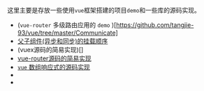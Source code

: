 这里主要是存放一些使用`vue`框架搭建的项目`demo`和一些库的源码实现。
+ (`vue-router` 多级路由应用的 `demo` )[https://github.com/tangjie-93/vue/tree/master/Communicate]
+ [父子组件(异步和同步)的挂载顺序](https://github.com/tangjie-93/vue/tree/master/comp-mount-order)
+ (vuex源码的简易实现)[]
+ [vue-router源码的简易实现]()
+ [`vue` 数组响应式的源码实现](https://github.com/tangjie-93/vue/tree/master/array-reacttive)
+ []()
+ []()

